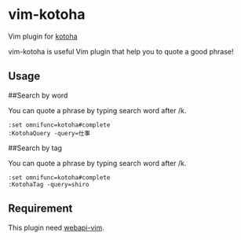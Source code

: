 vim-kotoha
==========

Vim plugin for [kotoha](https://github.com/konifar/kotoha)

vim-kotoha is useful Vim plugin that help you to quote a good phrase!

Usage
-----

##Search by word

You can quote a phrase by typing search word after /k.

```viml
:set omnifunc=kotoha#complete
:KotohaQuery -query=仕事
```

##Search by tag

You can quote a phrase by typing search word after /k.

```viml
:set omnifunc=kotoha#complete
:KotohaTag -query=shiro
```

Requirement
-----------
This plugin need [webapi-vim](https://github.com/mattn/webapi-vim).
